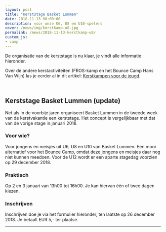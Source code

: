 ```yaml
---
layout: post
title: "Kerststage Basket Lummen"
date: 2018-11-13 08:00:00
description: voor onze U6, U8 en U10-spelers
cover: /news/img/kerstkamp-u8.jpg
permalink: /news/2018-11-13-kerstkamp-u8/
custom_js:
- camp
---
```

De organisatie van de kerststage is nu klaar, je vindt alle informatie hieronder. 

Over de andere kerstactiviteiten (FROS-kamp en het Bounce Camp Hans Van Wijn) las je eerder al in dit artikel: [Kerstkampen voor de jeugd](/news/2018-10-19-kerstkampen/).

<br />

## Kerststage Basket Lummen (update)

Net als in de voorbije jaren organiseert Basket Lummen in de tweede week van de kerstvakantie een kerststage. Het concept is vergelijkbaar met dat van de vorige stage in januari 2018.

### Voor wie?
Voor jongens en meisjes uit U6, U8 en U10 van Basket Lummen. Een mooi alternatief voor het Bounce Camp, omdat deze jongens en meisjes daar nog niet kunnen meedoen. Voor de U12 wordt er een aparte stagedag voorzien op 29 december 2018. 

### Praktisch

Op 2 en 3 januari van 13h00 tot 16h00. Je kan hiervan één of twee dagen kiezen.


### Inschrijven
Inschrijven doe je via het formulier hieronder, ten laatste op 26 december 2018. Je betaalt EUR 5,- ter plaatse.

---


<div data-campid="14e258ee-86e0-482e-98b7-9fc14e5d631b" data-title="Schrijf je in" data-buttontext="Inschrijven" data-nexttext="Nog een spelertje inschrijven" data-required="email"></div>

